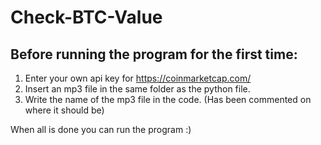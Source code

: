 # Check-BTC-Value

## Before running the program for the first time:
  1. Enter your own api key for https://coinmarketcap.com/
  2. Insert an mp3 file in the same folder as the python file.
  3. Write the name of the mp3 file in the code. (Has been commented on where it should be)

When all is done you can run the program :)

